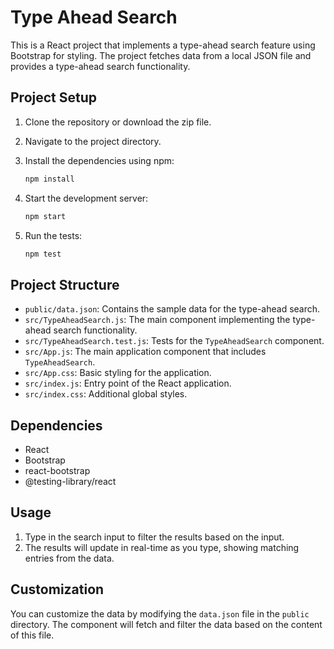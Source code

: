 
# Type Ahead Search

This is a React project that implements a type-ahead search feature using Bootstrap for styling. The project fetches data from a local JSON file and provides a type-ahead search functionality.

## Project Setup

1. Clone the repository or download the zip file.
2. Navigate to the project directory.
3. Install the dependencies using npm:

   ```bash
   npm install
   ```

4. Start the development server:

   ```bash
   npm start
   ```

5. Run the tests:

   ```bash
   npm test
   ```

## Project Structure

- `public/data.json`: Contains the sample data for the type-ahead search.
- `src/TypeAheadSearch.js`: The main component implementing the type-ahead search functionality.
- `src/TypeAheadSearch.test.js`: Tests for the `TypeAheadSearch` component.
- `src/App.js`: The main application component that includes `TypeAheadSearch`.
- `src/App.css`: Basic styling for the application.
- `src/index.js`: Entry point of the React application.
- `src/index.css`: Additional global styles.

## Dependencies

- React
- Bootstrap
- react-bootstrap
- @testing-library/react

## Usage

1. Type in the search input to filter the results based on the input.
2. The results will update in real-time as you type, showing matching entries from the data.

## Customization

You can customize the data by modifying the `data.json` file in the `public` directory. The component will fetch and filter the data based on the content of this file.
